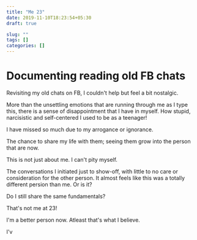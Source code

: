 ```yaml
---
title: "Me 23"
date: 2019-11-10T18:23:54+05:30
draft: true

slug: "" 
tags: []
categories: []
---
```


# Documenting reading old FB chats

Revisiting my old chats on FB, I couldn't help but feel a bit nostalgic.

More than the unsettling emotions that are running through me as I type this, there is a sense of disappointment that I have in myself. How stupid, narcisistic and self-centered I used to be as a teenager!

I have missed so much due to my arrogance or ignorance.

The chance to share my life with them; seeing them grow into the person that are now.

This is not just about me. I can't pity myself.



 The conversations I initiated just to show-off, with little to no care or consideration for the other person. It almost feels like this was a totally different persion than me. Or is it?



Do I still share the same fundamentals?

That's not me at 23!

I'm a better person now. Atleast that's what I believe.

I'v
